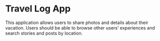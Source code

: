 # Travel Log App

This application allows users to share photos and details about their vacation. Users should be able to browse other users’ experiences and search stories and posts by location.
